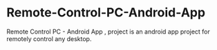 # Remote-Control-PC-Android-App
Remote Control PC - Android App , project is an android app project for remotely control any desktop.
